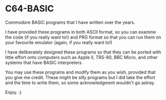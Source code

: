 # C64-BASIC
Commodore BASIC programs that I have written over the years.

I have provided these programs in both ASCII format, so you can examine the code (if you really want to!) and PRG format so that you can run them on your favourite emulator (again, if you really want to!)

I have deliberately designed these programs so that they can be ported with little effort onto computers such as Apple II, TRS-80, BBC Micro, and other systems that have BASIC interpreters.

You may use these programs and modify them as you wish, provided that you give me credit. These might be silly programs but I did take the effort and the time to write them, so some acknowledgment wouldn't go astray.

Enjoy. :)
